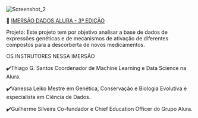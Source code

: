 ![Screenshot_2](https://user-images.githubusercontent.com/81266323/117703709-57bfbf80-b1a0-11eb-970e-f299cee3f21c.jpg)

🤿 [IMERSÃO DADOS ALURA - 3ª EDIÇÃO](https://colab.research.google.com/github/ClarisseAlvarenga/Imersao_Alura_3_edicao/blob/main/Imers%C3%A3o_Dados_III_Alura_Clarisse.ipynb#scrollTo=gMpWS5nmY0Al)

Projeto: Este projeto tem por objetivo analisar a base de dados de expressões genéticas e de mecanismos de ativação de 
diferentes compostos para a descorberta de novos medicamentos.

OS INSTRUTORES NESSA IMERSÃO

✔️Thiago G. Santos
Coordenador de Machine Learning e Data Science na Alura.

✔️Vanessa Leiko
Mestre em Genética, Conservação e Biologia Evolutiva e especialista em Ciência de Dados.

✔️Guilherme Silveira
Co-fundador e Chief Education Officer do Grupo Alura.
